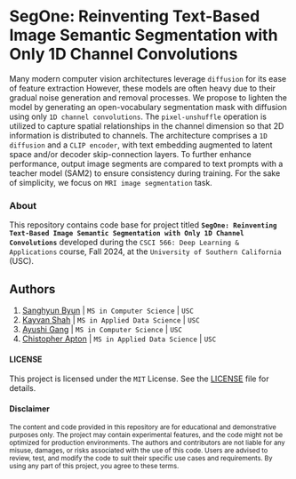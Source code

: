 # SegOne: Reinventing Text-Based Image Semantic Segmentation with Only 1D Channel Convolutions

Many modern computer vision architectures leverage `diffusion` for its ease of feature extraction However, these models are often heavy due to their gradual noise generation and removal processes. We propose to lighten the model by generating an open-vocabulary segmentation mask with diffusion using only `1D channel convolutions`. The `pixel-unshuffle` operation is utilized to capture spatial relationships in the channel dimension so that 2D information is distributed to channels. The architecture comprises a `1D diffusion` and a `CLIP encoder`, with text embedding augmented to latent space and/or decoder skip-connection layers. To further enhance performance, output image segments are compared to text prompts with a teacher model (SAM2) to ensure consistency during training. For the sake of simplicity, we focus on `MRI image segmentation` task.

### About
This repository contains code base for project titled __`SegOne: Reinventing Text-Based Image Semantic Segmentation with Only 1D Channel Convolutions`__ developed during the `CSCI 566: Deep Learning & Applications` course, Fall 2024, at the `University of Southern California` (USC).

## Authors
1. [Sanghyun Byun](https://shbyun080.github.io/) | `MS in Computer Science` | `USC`
3. [Kayvan Shah](https://github.com/KayvanShah1) | `MS in Applied Data Science` | `USC`
2. [Ayushi Gang](https://github.com/) | `MS in Computer Science` | `USC`
4. [Chistopher Apton](https://github.com/chrisapton) | `MS in Applied Data Science` | `USC`

#### LICENSE
This project is licensed under the `MIT` License. See the [LICENSE](LICENSE) file for details.

#### Disclaimer

<sub>
The content and code provided in this repository are for educational and demonstrative purposes only. The project may contain experimental features, and the code might not be optimized for production environments. The authors and contributors are not liable for any misuse, damages, or risks associated with the use of this code. Users are advised to review, test, and modify the code to suit their specific use cases and requirements. By using any part of this project, you agree to these terms.
</sub>
